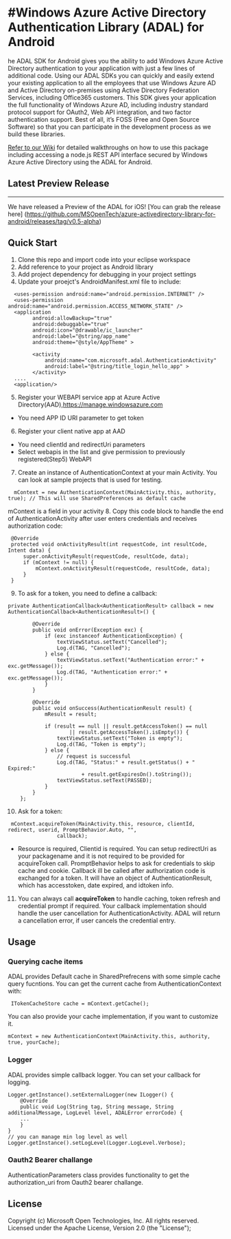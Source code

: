 #Windows Azure Active Directory Authentication Library (ADAL) for Android
===========

he ADAL SDK for Android  gives you the ability to add Windows Azure Active Directory authentication to your application with just a few lines of additional code. Using our ADAL SDKs you can quickly and easily extend your existing application to all the employees that use Windows Azure AD and Active Directory on-premises using Active Directory Federation Services, including Office365 customers. This SDK gives your application the full functionality of Windows Azure AD, including industry standard protocol support for OAuth2, Web API integration, and two factor authentication support. Best of all, it’s FOSS (Free and Open Source Software) so that you can participate in the development process as we build these libraries.

[Refer to our Wiki](https://github.com/MSOpenTech/azure-activedirectory-library-for-android/wiki) for detailed walkthroughs on how to use this package including accessing a node.js REST API interface secured by Windows Azure Active Directory using the ADAL for Android.

## Latest Preview Release
---

We have released a Preview of the ADAL for iOS! [You can grab the release here] (https://github.com/MSOpenTech/azure-activedirectory-library-for-android/releases/tag/v0.5-alpha)

## Quick Start

1. Clone this repo and import code into your eclipse workspace
2. Add reference to your project as Android library
3. Add project dependency for debugging in your project settings
4. Update your proejct's AndroidManifest.xml file to include:
```
  <uses-permission android:name="android.permission.INTERNET" />
  <uses-permission android:name="android.permission.ACCESS_NETWORK_STATE" />
  <application
        android:allowBackup="true"
        android:debuggable="true"
        android:icon="@drawable/ic_launcher"
        android:label="@string/app_name"
        android:theme="@style/AppTheme" >
        
        <activity
            android:name="com.microsoft.adal.AuthenticationActivity"
            android:label="@string/title_login_hello_app" >
        </activity>
  ....
  <application/>
```
5. Register your WEBAPI service app at Azure Active Directory(AAD),https://manage.windowsazure.com 
  * You need APP ID URI parameter to get token
6. Register your client native app at AAD
  * You need clientId and redirectUri parameters 
  * Select webapis in the list and give permission to previously registered(Step5) WebAPI 
7. Create an instance of AuthenticationContext at your main Activity. You can look at sample projects that is used for testing.
```
  mContext = new AuthenticationContext(MainActivity.this, authority, true); // This will use SharedPreferences as default cache
```
  mContext is a field in your activity
8. Copy this code block to handle the end of AuthenticationActivity after user enters credentials and receives authorization code:
```
 @Override
 protected void onActivityResult(int requestCode, int resultCode, Intent data) {
     super.onActivityResult(requestCode, resultCode, data);
     if (mContext != null) {
         mContext.onActivityResult(requestCode, resultCode, data);
     }
 }
```
9. To ask for a token, you need to define a callback:
```
private AuthenticationCallback<AuthenticationResult> callback = new AuthenticationCallback<AuthenticationResult>() {

        @Override
        public void onError(Exception exc) {
            if (exc instanceof AuthenticationException) {
                textViewStatus.setText("Cancelled");
                Log.d(TAG, "Cancelled");
            } else {
                textViewStatus.setText("Authentication error:" + exc.getMessage());
                Log.d(TAG, "Authentication error:" + exc.getMessage());
            }
        }

        @Override
        public void onSuccess(AuthenticationResult result) {
            mResult = result;

            if (result == null || result.getAccessToken() == null
                    || result.getAccessToken().isEmpty()) {
                textViewStatus.setText("Token is empty");
                Log.d(TAG, "Token is empty");
            } else {
                // request is successful
                Log.d(TAG, "Status:" + result.getStatus() + " Expired:"
                        + result.getExpiresOn().toString());
                textViewStatus.setText(PASSED);
            }
        }
    };
```
10. Ask for a token:
```
 mContext.acquireToken(MainActivity.this, resource, clientId, redirect, userid, PromptBehavior.Auto, "",
                callback);
```
  * Resource is required, Clientid is required. You can setup redirectUri as your packagename and it is not required to be provided for acquireToken call. PromptBehavior helps to ask for credentials to skip cache and cookie. Callback ill be called after authorization code is exchanged for a token. It will have an object of AuthenticationResult, which has accesstoken, date expired, and idtoken info. 
11. You can always call **acquireToken** to handle caching, token refresh and credential prompt if required. Your callback implementation should handle the user cancellation for AuthenticationActivity. ADAL will return a cancellation error, if user cancels the credential entry.


## Usage


### Querying cache items
ADAL provides Default cache in SharedPrefrecens with some simple cache query fucntions. You can get the current cache from AuthenticationContext with:
```
 ITokenCacheStore cache = mContext.getCache();
```
You can also provide your cache implementation, if you want to customize it.
```
mContext = new AuthenticationContext(MainActivity.this, authority, true, yourCache);
```

### Logger
ADAL provides simple callback logger. You can set your callback for logging.
```
Logger.getInstance().setExternalLogger(new ILogger() {
    @Override
    public void Log(String tag, String message, String additionalMessage, LogLevel level, ADALError errorCode) {
    ...
    }
}
// you can manage min log level as well
Logger.getInstance().setLogLevel(Logger.LogLevel.Verbose);
```

### Oauth2 Bearer challange
AuthenticationParameters class provides functionality to get the authorization_uri from Oauth2 bearer challange.


## License

Copyright (c) Microsoft Open Technologies, Inc.  All rights reserved. Licensed under the Apache License, Version 2.0 (the "License"); 
